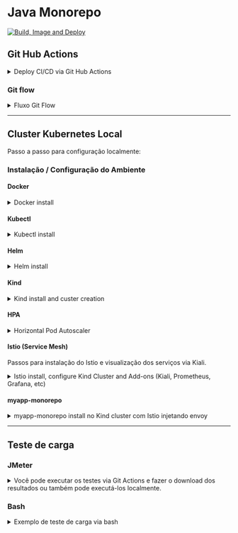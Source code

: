 # Java Monorepo

[![Build, Image and Deploy](https://github.com/claudiney-silva/java-monorepo/actions/workflows/build.yaml/badge.svg)](https://github.com/claudiney-silva/java-monorepo/actions/workflows/build.yaml)

## Git Hub Actions

<details><summary>Deploy CI/CD via Git Hub Actions</summary>

Exemplo de **Monorepo** com **Maven/Springboot** e deploy em **K8S** com **Helm Chart** utilizando **Github Actions**.
</details>

### Git flow

<details><summary>Fluxo Git Flow</summary>

![Gitflow utilizado](docs/gitflow.png)
</details>

---

## Cluster Kubernetes Local

Passo a passo para configuração localmente:

### Instalação / Configuração do Ambiente

#### Docker

<details><summary>Docker install</summary>

Após a instalação é necessário reiniciar a sessão para que as permissões sejam atribuídas

```
sudo curl -L https://get.docker.com/ | bash
sudo usermod -aG docker $USER
```

</details>

#### Kubectl

<details><summary>Kubectl install</summary>

```
curl -LO https://storage.googleapis.com/kubernetes-release/release/`curl -s https://storage.googleapis.com/kubernetes-release/release/stable.txt`/bin/linux/amd64/kubectl
chmod +x kubectl && sudo mv kubectl /usr/local/bin/
```
</details>

#### Helm

<details><summary>Helm install</summary>

```
wget https://get.helm.sh/helm-v3.8.2-linux-amd64.tar.gz
tar xvf helm-v3.8.2-linux-amd64.tar.gz
sudo mv linux-amd64/helm /usr/local/bin
rm helm-v3.8.2-linux-amd64.tar.gz
rm -rf linux-amd64
helm version
```
</details>

#### Kind

<details><summary>Kind install and custer creation</summary>

```
curl -Lo ./kind https://kind.sigs.k8s.io/dl/v0.12.0/kind-linux-amd64
chmod +x ./kind
sudo mv ./kind /usr/local/bin
kind create cluster
```
</details>

#### HPA

<details><summary>Horizontal Pod Autoscaler</summary>

Para habilitar o HPA no cluster é preciso habilitar o **metrics-server**.

Para acessar o repositório oficial [clique aqui](https://github.com/kubernetes-sigs/metrics-server).

Porém para que ele funcione corretamente é preciso habilitar o uso de certificados auto-assinados no deployment. 

Esse configuração foi feita adicionando as linhas abaixo no deployment original:

```
command:
- /metrics-server
- --kubelet-insecure-tls        
```

Para instalar o **metrics-server** com os certificados auto-assinados execute o comando abaixo:

```
kubectl apply -f ./k8s/metrics-server-kubelet-insecure-tls.yaml
```
</details>

#### Istio (Service Mesh)

Passos para instalação do Istio e visualização dos serviços via Kiali.

<details><summary>Istio install, configure Kind Cluster and Add-ons (Kiali, Prometheus, Grafana, etc)</summary>

##### Download
```
curl -L https://istio.io/downloadIstio | sh -
cd istio-1.13.3
export PATH=$PWD/bin:$PATH
```

##### Install on Kind cluster
```
kubectl create namespace istio-system
helm install istio-base manifests/charts/base -n istio-system
helm install istiod manifests/charts/istio-control/istio-discovery -n istio-system
helm install istio-ingress manifests/charts/gateways/istio-ingress -n istio-system
helm install istio-egress manifests/charts/gateways/istio-egress -n istio-system
kubectl get pods -n istio-system
```

##### Kiali, Prometheus, Grafana, etc install
```
kubectl apply -f samples/addons
kubectl get svc -n istio-system
kubectl port-forward svc/kiali -n istio-system 20001
```

Para acessar a interface do Kiali [clique aqui](http://localhost:20001).

</details>


#### myapp-monorepo

<details><summary>myapp-monorepo install no Kind cluster com Istio injetando envoy</summary>

O Helm do monorepo deve ser instalado após a instalação do **Istio** para que o proxy **envoy** seja injetado nos PODs.
```
kubectl create namespace myapp-monorepo
kubectl label namespace myapp-monorepo istio-injection=enabled
helm install myapp-monorepo ./k8s/charts/myapp-monorepo -n myapp-monorepo
kubectl get pods -n myapp-monorepo
kubectl port-forward svc/app-bar -n myapp-monorepo 8080:80
```

Para acessar o app-bar [clique aqui](http://localhost:8080/app-bar/track).

</details>

---

## Teste de carga

### JMeter

<details><summary>Você pode executar os testes via Git Actions e fazer o download dos resultados ou também pode executá-los localmente.</summary>

## Git Actions

![JMeter Test Results](docs/jmeter-test-results.png)

## Localmente and Plan Test

Faça o [download](https://jmeter.apache.org/download_jmeter.cgi) do JMeter e crie um plano de testes pela ferramenta visual.

Na pasta `/bin` do JMeter execute o comando:

```
./jmeter.sh -n -t "/PATH-PROJETO/myapp-monorepo/apps/bar/src/main/resources/simple.jmx" -l "/PATH-PROJETO/myapp-monorepo/apps/bar/target/jmeter/results.csv" -e -o "/PATH-PROJETO/myapp-monorepo/apps/bar/target/jmeter/output"
```
</details>

### Bash

<details><summary>Exemplo de teste de carga via bash</summary>

```
while true; do wget -q -O- http://localhost:8080/app-bar;done;
```

</details>

